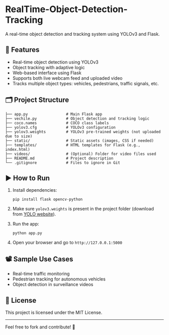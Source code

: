 # RealTime-Object-Detection-Tracking

A real-time object detection and tracking system using YOLOv3 and Flask.

## 📌 Features
- Real-time object detection using YOLOv3
- Object tracking with adaptive logic
- Web-based interface using Flask
- Supports both live webcam feed and uploaded video
- Tracks multiple object types: vehicles, pedestrians, traffic signals, etc.

## 🗂️ Project Structure
```
├── app.py                 # Main Flask app
├── vechile.py             # Object detection and tracking logic
├── coco.names             # COCO class labels
├── yolov3.cfg             # YOLOv3 configuration
├── yolov3.weights         # YOLOv3 pre-trained weights (not uploaded due to size)
├── static/                # Static assets (images, CSS if needed)
├── templates/             # HTML templates for Flask (e.g., index.html)
├── videos/                # (Optional) Folder for video files used
├── README.md              # Project description
└── .gitignore             # Files to ignore in Git
```

## ▶️ How to Run
1. Install dependencies:
   ```
   pip install flask opencv-python
   ```

2. Make sure `yolov3.weights` is present in the project folder (download from [YOLO website](https://pjreddie.com/darknet/yolo/)).

3. Run the app:
   ```
   python app.py
   ```

4. Open your browser and go to `http://127.0.0.1:5000`

## 📽️ Sample Use Cases
- Real-time traffic monitoring
- Pedestrian tracking for autonomous vehicles
- Object detection in surveillance videos

## 📄 License
This project is licensed under the MIT License.

---
Feel free to fork and contribute! 🔧
